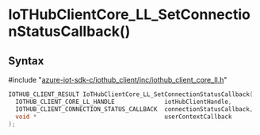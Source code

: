 # IoTHubClientCore_LL_SetConnectionStatusCallback()

## Syntax

\#include "[azure-iot-sdk-c/iothub_client/inc/iothub_client_core_ll.h](../iothub-client-core-ll-h.md)"  
```C
IOTHUB_CLIENT_RESULT IoTHubClientCore_LL_SetConnectionStatusCallback(
  IOTHUB_CLIENT_CORE_LL_HANDLE              iotHubClientHandle,
  IOTHUB_CLIENT_CONNECTION_STATUS_CALLBACK  connectionStatusCallback,
  void *                                    userContextCallback
);
```

